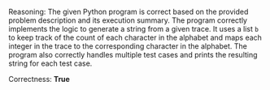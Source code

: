 Reasoning: 
The given Python program is correct based on the provided problem description and its execution summary. The program correctly implements the logic to generate a string from a given trace. It uses a list `b` to keep track of the count of each character in the alphabet and maps each integer in the trace to the corresponding character in the alphabet. The program also correctly handles multiple test cases and prints the resulting string for each test case.

Correctness: **True**